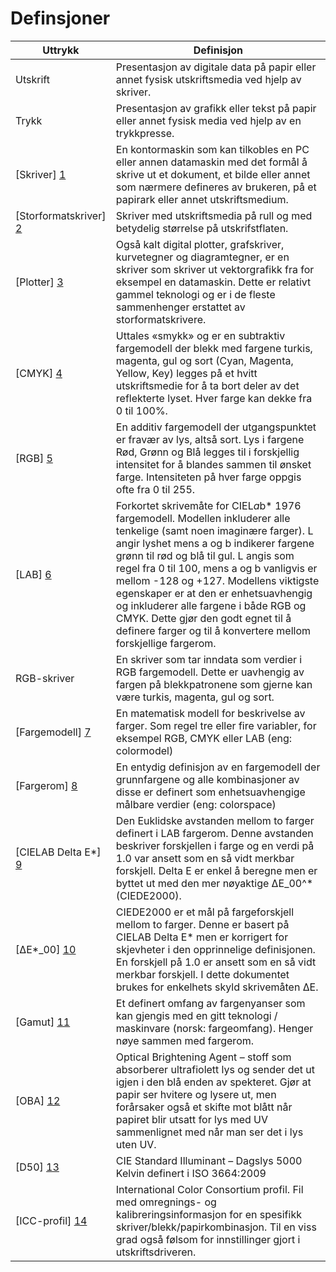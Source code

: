 # Definsjoner
| Uttrykk    | Definisjon    |
|------|------|
| Utskrift                | Presentasjon av digitale data på papir eller annet fysisk utskriftsmedia ved hjelp av skriver. |
| Trykk                   | Presentasjon av grafikk eller tekst på papir eller annet fysisk media ved hjelp av en trykkpresse. |
| [Skriver]           [1] | En kontormaskin som kan tilkobles en PC eller annen datamaskin med det formål å skrive ut et dokument, et bilde eller annet som nærmere defineres av brukeren, på et papirark eller annet utskriftsmedium. |
| [Storformatskriver] [2]	| Skriver med utskriftsmedia på rull og med betydelig størrelse på utskrifstflaten. |
| [Plotter]           [3] | Også kalt digital plotter, grafskriver, kurvetegner og diagramtegner, er en skriver som skriver ut vektorgrafikk fra for eksempel en datamaskin. Dette er relativt gammel teknologi og er i de fleste sammenhenger erstattet av storformatskrivere. |
| [CMYK]              [4]	| Uttales «smykk» og er en subtraktiv fargemodell der blekk med fargene turkis, magenta, gul og sort (Cyan, Magenta, Yellow, Key) legges på et hvitt utskriftsmedie for å ta bort deler av det reflekterte lyset. Hver farge kan dekke fra 0 til 100%. |
| [RGB]	              [5] | En additiv fargemodell der utgangspunktet er fravær av lys, altså sort. Lys i fargene Rød, Grønn og Blå legges til i forskjellig intensitet for å blandes sammen til ønsket farge. Intensiteten på hver farge oppgis ofte fra 0 til 255. |
| [LAB]	              [6] | Forkortet skrivemåte for CIEL*a*b* 1976 fargemodell. Modellen inkluderer alle tenkelige (samt noen imaginære farger). L angir lyshet mens a og b indikerer fargene grønn til rød og blå til gul. L angis som regel fra 0 til 100, mens a og b vanligvis er mellom -128 og +127. Modellens viktigste egenskaper er at den er enhetsuavhengig og inkluderer alle fargene i både RGB og CMYK. Dette gjør den godt egnet til å definere farger og til å konvertere mellom forskjellige fargerom. |
| RGB-skriver	            | En skriver som tar inndata som verdier i RGB fargemodell. Dette er uavhengig av fargen på blekkpatronene som gjerne kan være turkis, magenta, gul og sort. |
| [Fargemodell]	      [7] | En matematisk modell for beskrivelse av farger. Som regel tre eller fire variabler, for eksempel RGB, CMYK eller LAB (eng: colormodel) |
| [Fargerom]	        [8] | En entydig definisjon av en fargemodell der grunnfargene og alle kombinasjoner av disse er definert som enhetsuavhengige målbare verdier (eng: colorspace) |
| [CIELAB Delta E*]   [9] | Den Euklidske avstanden mellom to farger definert i LAB fargerom. Denne avstanden beskriver forskjellen i farge og en verdi på 1.0 var ansett som en så vidt merkbar forskjell. Delta E er enkel å beregne men er byttet ut med den mer nøyaktige ∆E_00^* (CIEDE2000). |
| [∆E*_00]           [10] | CIEDE2000 er et mål på fargeforskjell mellom to farger. Denne er basert på CIELAB Delta E* men er korrigert for skjevheter i den opprinnelige definisjonen. En forskjell på 1.0 er ansett som en så vidt merkbar forskjell. I dette dokumentet brukes for enkelhets skyld skrivemåten ∆E. |
| [Gamut]	           [11] | Et definert omfang av fargenyanser som kan gjengis med en gitt teknologi / maskinvare (norsk: fargeomfang). Henger nøye sammen med fargerom. |
| [OBA]	             [12] | Optical Brightening Agent – stoff som absorberer ultrafiolett lys og sender det ut igjen i den blå enden av spekteret. Gjør at papir ser hvitere og lysere ut, men forårsaker også et skifte mot blått når papiret blir utsatt for lys med UV sammenlignet med når man ser det i lys uten UV. |
| [D50]	             [13] | CIE Standard Illuminant – Dagslys 5000 Kelvin definert i ISO 3664:2009 |
| [ICC-profil]       [14] | International Color Consortium profil. Fil med omregnings- og kalibreringsinformasjon for en spesifikk skriver/blekk/papirkombinasjon. Til en viss grad også følsom for innstillinger gjort i utskriftsdriveren. |

[1]:  https://en.wikipedia.org/wiki/Printer_(computing)
[2]:  https://en.wikipedia.org/wiki/Wide-format_printer
[3]:  https://en.wikipedia.org/wiki/Plotter
[4]:  https://en.wikipedia.org/wiki/CMYK_color_model
[5]:  https://en.wikipedia.org/wiki/RGB_color_model
[6]:  https://en.wikipedia.org/wiki/CIELAB_color_space
[7]:  https://en.wikipedia.org/wiki/Color_model
[8]:  https://en.wikipedia.org/wiki/Color_space
[9]:  https://en.wikipedia.org/wiki/Color_difference#CIELAB_%CE%94E*
[10]: https://en.wikipedia.org/wiki/Color_difference#CIEDE2000
[11]: https://en.wikipedia.org/wiki/Gamut
[12]: https://en.wikipedia.org/wiki/Optical_brightener
[13]: https://en.wikipedia.org/wiki/Standard_illuminant#Illuminant_series_D
[14]: https://en.wikipedia.org/wiki/ICC_profile
